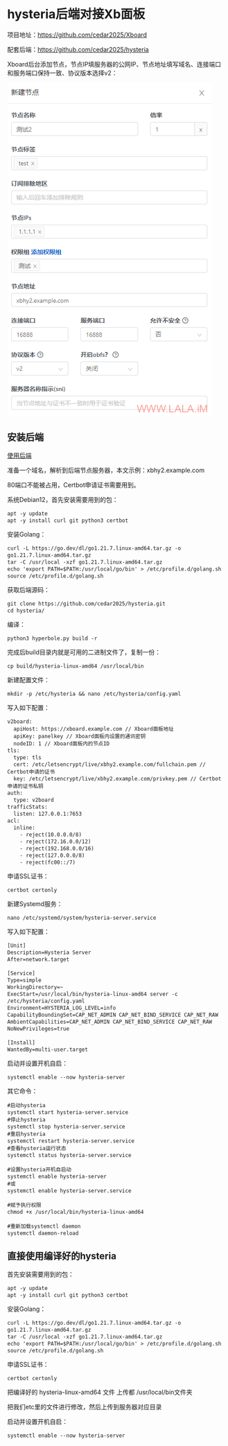 # hysteria后端对接Xb面板

项目地址：https://github.com/cedar2025/Xboard

配套后端：https://github.com/cedar2025/hysteria



Xboard后台添加节点，节点IP填服务器的公网IP、节点地址填写域名、连接端口和服务端口保持一致、协议版本选择v2：

[![img](./tp/README.tp/lala.im_2024-02-25_17-05-00.png)](https://lala.im/wp-content/uploads/2024/02/lala.im_2024-02-25_17-05-00.png)

## 安装后端

[使用后端](https://github.com/cedar2025/hysteria)

准备一个域名，解析到后端节点服务器，本文示例：xbhy2.example.com

80端口不能被占用，Certbot申请证书需要用到。

系统Debian12，首先安装需要用到的包：

```
apt -y update
apt -y install curl git python3 certbot
```

安装Golang：

```
curl -L https://go.dev/dl/go1.21.7.linux-amd64.tar.gz -o go1.21.7.linux-amd64.tar.gz
tar -C /usr/local -xzf go1.21.7.linux-amd64.tar.gz
echo 'export PATH=$PATH:/usr/local/go/bin' > /etc/profile.d/golang.sh
source /etc/profile.d/golang.sh
```

获取后端源码：

```
git clone https://github.com/cedar2025/hysteria.git
cd hysteria/
```

编译：

```
python3 hyperbole.py build -r
```



完成后build目录内就是可用的二进制文件了，复制一份：

```
cp build/hysteria-linux-amd64 /usr/local/bin
```



新建配置文件：

```
mkdir -p /etc/hysteria && nano /etc/hysteria/config.yaml
```

写入如下配置：

```
v2board:
  apiHost: https://xboard.example.com // Xboard面板地址
  apiKey: panelkey // Xboard面板内设置的通讯密钥
  nodeID: 1 // Xboard面板内的节点ID
tls:
  type: tls
  cert: /etc/letsencrypt/live/xbhy2.example.com/fullchain.pem // Certbot申请的证书
  key: /etc/letsencrypt/live/xbhy2.example.com/privkey.pem // Certbot申请的证书私钥
auth:
  type: v2board
trafficStats:
  listen: 127.0.0.1:7653
acl:
  inline: 
    - reject(10.0.0.0/8)
    - reject(172.16.0.0/12)
    - reject(192.168.0.0/16)
    - reject(127.0.0.0/8)
    - reject(fc00::/7)
```



申请SSL证书：

```
certbot certonly
```



新建Systemd服务：

```
nano /etc/systemd/system/hysteria-server.service
```

写入如下配置：

```
[Unit]
Description=Hysteria Server
After=network.target

[Service]
Type=simple
WorkingDirectory=~
ExecStart=/usr/local/bin/hysteria-linux-amd64 server -c /etc/hysteria/config.yaml
Environment=HYSTERIA_LOG_LEVEL=info
CapabilityBoundingSet=CAP_NET_ADMIN CAP_NET_BIND_SERVICE CAP_NET_RAW
AmbientCapabilities=CAP_NET_ADMIN CAP_NET_BIND_SERVICE CAP_NET_RAW
NoNewPrivileges=true

[Install]
WantedBy=multi-user.target
```



启动并设置开机自启：

```
systemctl enable --now hysteria-server
```



其它命令：

```
#启动hysteria
systemctl start hysteria-server.service
#停止hysteria
systemctl stop hysteria-server.service
#重启hysteria
systemctl restart hysteria-server.service
#查看hysteria运行状态
systemctl status hysteria-server.service

#设置hysteria开机自启动
systemctl enable hysteria-server
#或
systemctl enable hysteria-server.service

#赋予执行权限
chmod +x /usr/local/bin/hysteria-linux-amd64

#重新加载systemctl daemon
systemctl daemon-reload
```



## 直接使用编译好的hysteria

首先安装需要用到的包：

```
apt -y update
apt -y install curl git python3 certbot
```



安装Golang：

```
curl -L https://go.dev/dl/go1.21.7.linux-amd64.tar.gz -o go1.21.7.linux-amd64.tar.gz
tar -C /usr/local -xzf go1.21.7.linux-amd64.tar.gz
echo 'export PATH=$PATH:/usr/local/go/bin' > /etc/profile.d/golang.sh
source /etc/profile.d/golang.sh
```



申请SSL证书：

```
certbot certonly
```



把编译好的 hysteria-linux-amd64 文件 上传都 /usr/local/bin文件夹

把我们etc里的文件进行修改，然后上传到服务器对应目录

启动并设置开机自启：

```
systemctl enable --now hysteria-server
```

